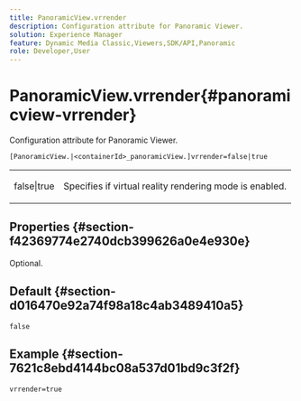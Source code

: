 ```yaml
---
title: PanoramicView.vrrender
description: Configuration attribute for Panoramic Viewer.
solution: Experience Manager
feature: Dynamic Media Classic,Viewers,SDK/API,Panoramic
role: Developer,User
---
```

# PanoramicView.vrrender{#panoramicview-vrrender}

Configuration attribute for Panoramic Viewer.

 `[PanoramicView.|<containerId>_panoramicView.]vrrender=false|true`

<table id="table_pan6483932C2482CA9794DDD7313FD7C"> 
 <tbody> 
  <tr> 
   <td colname="col1"> <p> <span class="codeph"> false|true</span> </p> </td> 
   <td colname="col2"> <p> Specifies if virtual reality rendering mode is enabled.</p> </td> 
  </tr> 
 </tbody> 
</table>

## Properties {#section-f42369774e2740dcb399626a0e4e930e}

Optional.


## Default {#section-d016470e92a74f98a18c4ab3489410a5}

`false`

## Example {#section-7621c8ebd4144bc08a537d01bd9c3f2f}

```
vrrender=true
```
